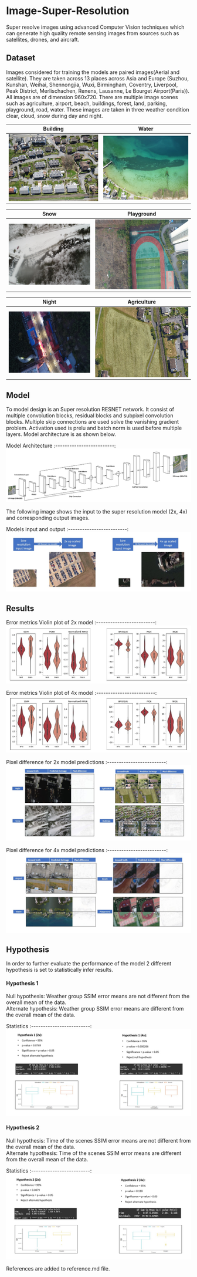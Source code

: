 # Image-Super-Resolution
Super resolve images using advanced Computer Vision techniques which can generate high quality remote sensing images from sources such as satellites, drones, and aircraft.

## Dataset 
Images considered for training the models are paired images(Aerial and satellite). They are taken across 13 places across Asia and Europe (Suzhou, Kunshan, Weihai, Shennongjia, Wuxi, Birmingham, Coventry, Liverpool, Peak District, Merlischachen, Renens, Lausanne, Le Bourget Airport(Paris)). All images are of dimension 960x720. There are multiple image scenes such as agriculture, airport, beach, buildings, forest, land, parking, playground, road, water. These images are taken in three weather condition clear, cloud, snow during day and night.

Building             |  Water
:-------------------------:|:-------------------------:
![](Images/img_1.jpg)  |  ![](Images/img_2.jpg)

Snow             |  Playground
:-------------------------:|:-------------------------:
![](Images/img_3.jpg)  |  ![](Images/img_4.jpg)

Night             |  Agriculture
:-------------------------:|:-------------------------:
![](Images/img_5.jpg)  |  ![](Images/img_6.jpg)

## Model
To model design is an Super resolution RESNET network. It consist of multiple convolution blocks, residual blocks and subpixel convolution blocks. Multiple skip connections are used solve the vanishing gradient problem. Activation used is prelu and batch norm is used before multiple layers. Model architecture is as shown below.

Model Architecture
:-------------------------:
![](Images/sisr_arch_1.jpeg)

The following image shows the input to the super resolution model (2x, 4x) and corresponding output images.

Models input and output 
:-------------------------:
![](Images/img_8.jpg)

## Results

Error metrics Violin plot of 2x model 
:-------------------------:
![](Images/img_9.jpg)

Error metrics Violin plot of 4x model 
:-------------------------:
![](Images/img_10.jpg)


Pixel difference for 2x model predictions 
:-------------------------:
![](Images/img_11.jpg)

Pixel difference for 4x model predictions
:-------------------------:
![](Images/img_12.jpg)

## Hypothesis

In order to further evaluate the performance of the model 2 different hypothesis is set to statistically infer results. 

#### Hypothesis 1 
Null hypothesis: Weather group SSIM error means are not different from the overall mean of the data.<br />
Alternate hypothesis: Weather group SSIM error means are different from the overall mean of the data.

Statistics
:-------------------------:
![](Images/img_13.jpg)

#### Hypothesis 2 
Null hypothesis: Time of the scenes SSIM error means are not different from the overall mean of the data.<br />
Alternate hypothesis: Time of the scenes SSIM error means are different from the overall mean of the data.

Statistics
:-------------------------:
![](Images/img_14.jpg)

References are added to reference.md file.
